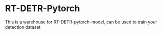# RT-DETR-Pytorch
This is a warehouse for RT-DETR-pytorch-model, can be used to train your detection dataset
